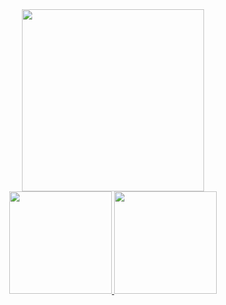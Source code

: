 <div align="center">
<img src="https://github.com/RaphaelaSPereira/RaphaelaSPereira/assets/144744155/0e32180d-ab85-4664-9922-eb9614bcdfdb" width="320px" />
</div>

<div align="center">
  <a href="https://github.com/RaphaelaSPereira">
    <img height="180em" src="https://github-readme-stats.vercel.app/api?username=RaphaelaSPereira&show_icons=true&theme=dracula&include_all_commits=true&count_private=true"/>
    <img height="180em" src="https://github-readme-stats.vercel.app/api/top-langs/?username=RaphaelaSPereira&layout=compact&langs_count=16&theme=dracula"/>
</div>
